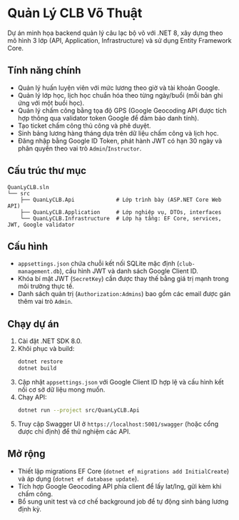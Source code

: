 # Quản Lý CLB Võ Thuật

Dự án minh họa backend quản lý câu lạc bộ võ với .NET 8, xây dựng theo mô hình 3 lớp (API, Application, Infrastructure) và sử dụng Entity Framework Core.

## Tính năng chính

- Quản lý huấn luyện viên với mức lương theo giờ và tài khoản Google.
- Quản lý lớp học, lịch học chuẩn hóa theo từng ngày/buổi (mỗi bản ghi ứng với một buổi học).
- Quản lý chấm công bằng tọa độ GPS (Google Geocoding API được tích hợp thông qua validator token Google để đảm bảo danh tính).
- Tạo ticket chấm công thủ công và phê duyệt.
- Sinh bảng lương hàng tháng dựa trên dữ liệu chấm công và lịch học.
- Đăng nhập bằng Google ID Token, phát hành JWT có hạn 30 ngày và phân quyền theo vai trò `Admin`/`Instructor`.

## Cấu trúc thư mục

```
QuanLyCLB.sln
└── src
    ├── QuanLyCLB.Api             # Lớp trình bày (ASP.NET Core Web API)
    ├── QuanLyCLB.Application     # Lớp nghiệp vụ, DTOs, interfaces
    └── QuanLyCLB.Infrastructure  # Lớp hạ tầng: EF Core, services, JWT, Google validator
```

## Cấu hình

- `appsettings.json` chứa chuỗi kết nối SQLite mặc định (`club-management.db`), cấu hình JWT và danh sách Google Client ID.
- Khóa bí mật JWT (`SecretKey`) cần được thay thế bằng giá trị mạnh trong môi trường thực tế.
- Danh sách quản trị (`Authorization:Admins`) bao gồm các email được gán thêm vai trò `Admin`.

## Chạy dự án

1. Cài đặt .NET SDK 8.0.
2. Khôi phục và build:
   ```bash
   dotnet restore
   dotnet build
   ```
3. Cập nhật `appsettings.json` với Google Client ID hợp lệ và cấu hình kết nối cơ sở dữ liệu mong muốn.
4. Chạy API:
   ```bash
   dotnet run --project src/QuanLyCLB.Api
   ```
5. Truy cập Swagger UI ở `https://localhost:5001/swagger` (hoặc cổng được chỉ định) để thử nghiệm các API.

## Mở rộng

- Thiết lập migrations EF Core (`dotnet ef migrations add InitialCreate`) và áp dụng (`dotnet ef database update`).
- Tích hợp Google Geocoding API phía client để lấy lat/lng, gửi kèm khi chấm công.
- Bổ sung unit test và cơ chế background job để tự động sinh bảng lương định kỳ.
